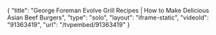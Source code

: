 {
    "title": "George Foreman Evolve Grill Recipes | How to Make Delicious Asian Beef Burgers",
    "type": "solo",
    "layout": "iframe-static",
    "videoId": "91363419",
    "url": "\/tvpembed\/91363419"
}
